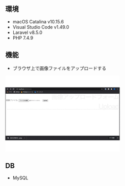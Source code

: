 ## 環境
- macOS Catalina v10.15.6
- Visual Studio Code v1.49.0
- Laravel v8.5.0
- PHP 7.4.9

## 機能
- ブラウザ上で画像ファイルをアップロードする

![Getting Started](upload_image_laravel_demo.gif)

## DB
- MySQL